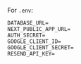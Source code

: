 For `.env`:

```env
DATABASE_URL=
NEXT_PUBLIC_APP_URL=
AUTH_SECRET=
GOOGLE_CLIENT_ID=
GOOGLE_CLIENT_SECRET=
RESEND_API_KEY=
```
